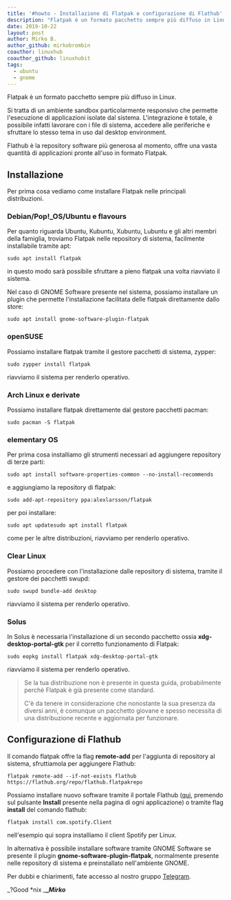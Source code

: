 ```yaml
---
title: '#howto - Installazione di Flatpak e configurazione di Flathub'
description: "Flatpak è un formato pacchetto sempre più diffuso in Linux. Si tratta di un ambiente sandbox particolarmente responsivo che permette l'esecuz.."
date: 2019-10-22
layout: post
author: Mirko B.
author_github: mirkobrombin
coauthor: linuxhub
coauthor_github: linuxhubit
tags:
  - ubuntu  
  - gnome
---
```

Flatpak è un formato pacchetto sempre più diffuso in Linux.

Si tratta di un ambiente sandbox particolarmente responsivo che permette l'esecuzione di applicazioni isolate dal sistema. L'integrazione è totale, è possibile infatti lavorare con i file di sistema, accedere alle periferiche e sfruttare lo stesso tema in uso dal desktop environment.

Flathub è la repository software più generosa al momento, offre una vasta quantità di applicazioni pronte all'uso in formato Flatpak.

## Installazione

Per prima cosa vediamo come installare Flatpak nelle principali distribuzioni.

### Debian/Pop!_OS/Ubuntu e flavours

Per quanto riguarda Ubuntu, Kubuntu, Xubuntu, Lubuntu e gli altri membri della famiglia, troviamo Flatpak nelle repository di sistema, facilmente installabile tramite apt:

    sudo apt install flatpak

in questo modo sarà possibile sfruttare a pieno flatpak una volta riavviato il sistema.

Nel caso di GNOME Software presente nel sistema, possiamo installare un plugin che permette l'installazione facilitata delle flatpak direttamente dallo store:

    sudo apt install gnome-software-plugin-flatpak

### openSUSE

Possiamo installare flatpak tramite il gestore pacchetti di sistema, zypper:

    sudo zypper install flatpak

riavviamo il sistema per renderlo operativo.

### Arch Linux e derivate

Possiamo installare flatpak direttamente dal gestore pacchetti pacman:

    sudo pacman -S flatpak

### elementary OS

Per prima cosa installiamo gli strumenti necessari ad aggiungere repository di terze parti:

    sudo apt install software-properties-common --no-install-recommends

e aggiungiamo la repository di flatpak:

    sudo add-apt-repository ppa:alexlarsson/flatpak

per poi installare:

    sudo apt updatesudo apt install flatpak

come per le altre distribuzioni, riavviamo per renderlo operativo.

### Clear Linux

Possiamo procedere con l'installazione dalle repository di sistema, tramite il gestore dei pacchetti swupd:

    sudo swupd bundle-add desktop

riavviamo il sistema per renderlo operativo.

### Solus

In Solus è necessaria l'installazione di un secondo pacchetto ossia **xdg-desktop-portal-gtk** per il corretto funzionamento di Flatpak:

    sudo eopkg install flatpak xdg-desktop-portal-gtk

riavviamo il sistema per renderlo operativo.

> Se la tua distribuzione non è presente in questa guida, probabilmente perchè Flatpak è già presente come standard.
> 
> C'è da tenere in considerazione che nonostante la sua presenza da diversi anni, è comunque un pacchetto giovane e spesso necessita di una distribuzione recente e aggiornata per funzionare.

## Configurazione di Flathub

Il comando flatpak offre la flag **remote-add** per l'aggiunta di repository al sistema, sfruttiamola per aggiungere Flathub:

    flatpak remote-add --if-not-exists flathub https://flathub.org/repo/flathub.flatpakrepo

Possiamo installare nuovo software tramite il portale Flathub ([qui](https://flathub.org/home), premendo sul pulsante **Install** presente nella pagina di ogni applicazione) o tramite flag **install** del comando flathub:

    flatpak install com.spotify.Client

nell'esempio qui sopra installiamo il client Spotify per Linux.

In alternativa è possibile installare software tramite GNOME Software se presente il plugin **gnome-software-plugin-flatpak**, normalmente presente nelle repository di sistema e preinstallato nell'ambiente GNOME.

Per dubbi e chiarimenti, fate accesso al nostro gruppo [Telegram](https://t.me/gentedilinux).

_?Good *nix _**__Mirko_**